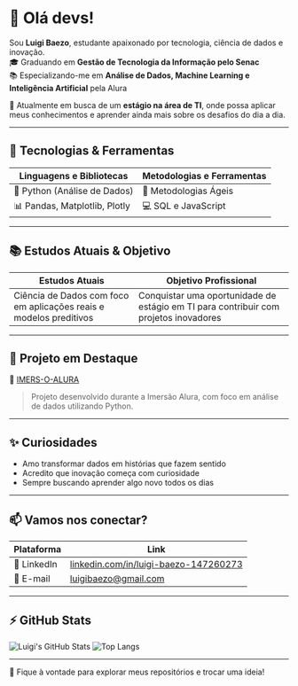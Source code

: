 # 👋 Olá devs!

Sou **Luigi Baezo**, estudante apaixonado por tecnologia, ciência de dados e inovação.  
🎓 Graduando em **Gestão de Tecnologia da Informação pelo Senac**  
📚 Especializando-me em **Análise de Dados, Machine Learning e Inteligência Artificial** pela Alura  

🎯 Atualmente em busca de um **estágio na área de TI**, onde possa aplicar meus conhecimentos e aprender ainda mais sobre os desafios do dia a dia.

---

## 🚀 Tecnologias & Ferramentas

| Linguagens e Bibliotecas | Metodologias e Ferramentas |
|--------------------------|-----------------------------|
| 🐍 Python (Análise de Dados) | 🔄 Metodologias Ágeis |
| 📊 Pandas, Matplotlib, Plotly | 💻 SQL e JavaScript |

---

## 📚 Estudos Atuais & Objetivo

| Estudos Atuais | Objetivo Profissional |
|----------------|------------------------|
| Ciência de Dados com foco em aplicações reais e modelos preditivos | Conquistar uma oportunidade de estágio em TI para contribuir com projetos inovadores |

---

## 🧠 Projeto em Destaque

🔗 [IMERS-O-ALURA](https://github.com/luigiuba/IMERS-O-ALURA)  
> Projeto desenvolvido durante a Imersão Alura, com foco em análise de dados utilizando Python.

---

## ✨ Curiosidades

- Amo transformar dados em histórias que fazem sentido  
- Acredito que inovação começa com curiosidade  
- Sempre buscando aprender algo novo todos os dias  

---

## 📫 Vamos nos conectar?

| Plataforma | Link |
|------------|------|
| 💼 LinkedIn | [linkedin.com/in/luigi-baezo-147260273](https://www.linkedin.com/in/luigi-baezo-147260273) |
| 📧 E-mail | [luigibaezo@gmail.com](mailto:luigibaezo@gmail.com) |

---

## ⚡ GitHub Stats

![Luigi's GitHub Stats](https://github-readme-stats.vercel.app/api?username=luigiuba&show_icons=true&theme=radical)  ![Top Langs](https://github-readme-stats.vercel.app/api/top-langs/?username=luigiuba&layout=compact&theme=radical)


---

💬 Fique à vontade para explorar meus repositórios e trocar uma ideia!

